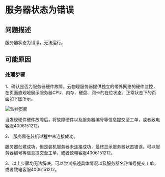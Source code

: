 # 服务器状态为错误

## 问题描述

服务器状态为错误，无法运行。

## 可能原因
### 处理步骤

1、确认是否为服务器硬件故障。云物理服务器提供独立的带外网络的硬件监控，在页面直观地展示服务器CPU、内存、硬盘、网卡的在位状态。正常状态下的页面如下图所示。

![监控页面](https://github.com/jdcloudcom/cn/blob/edit/image/Hyper-Converged-IDC/Cloud-Physical-Server/CPS020.png)

当发现硬件硬件故障后，将故障硬件以及服务器编号等信息提交至工单，或者致电客服4006151212。

2、	服务器在装机过程中未连接成功。

服务器创建成功，但是装机服务器未连接成功，最终显示服务器状态错误。可以服务器编号等信息提交至工单，或者致电客服4006151212。

3、以上步骤均无法解决，可以尝试描述具体情况以及服务器名称编号提交工单，或者致电客服4006151212。
